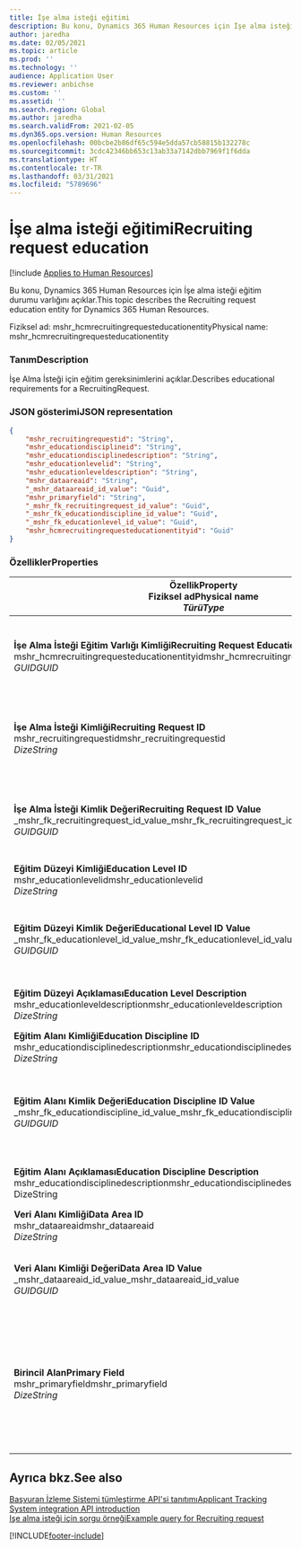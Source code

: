 ```yaml
---
title: İşe alma isteği eğitimi
description: Bu konu, Dynamics 365 Human Resources için İşe alma isteği eğitim durumu varlığını açıklar.
author: jaredha
ms.date: 02/05/2021
ms.topic: article
ms.prod: ''
ms.technology: ''
audience: Application User
ms.reviewer: anbichse
ms.custom: ''
ms.assetid: ''
ms.search.region: Global
ms.author: jaredha
ms.search.validFrom: 2021-02-05
ms.dyn365.ops.version: Human Resources
ms.openlocfilehash: 00bcbe2b86df65c594e5dda57cb58815b132278c
ms.sourcegitcommit: 3cdc42346bb653c13ab33a7142dbb7969f1f6dda
ms.translationtype: HT
ms.contentlocale: tr-TR
ms.lasthandoff: 03/31/2021
ms.locfileid: "5789696"
---
```

# <a name="recruiting-request-education"></a><span data-ttu-id="ac20e-103">İşe alma isteği eğitimi</span><span class="sxs-lookup"><span data-stu-id="ac20e-103">Recruiting request education</span></span>

[!include [Applies to Human Resources](../includes/applies-to-hr.md)]

<span data-ttu-id="ac20e-104">Bu konu, Dynamics 365 Human Resources için İşe alma isteği eğitim durumu varlığını açıklar.</span><span class="sxs-lookup"><span data-stu-id="ac20e-104">This topic describes the Recruiting request education entity for Dynamics 365 Human Resources.</span></span>

<span data-ttu-id="ac20e-105">Fiziksel ad: mshr_hcmrecruitingrequesteducationentity</span><span class="sxs-lookup"><span data-stu-id="ac20e-105">Physical name: mshr_hcmrecruitingrequesteducationentity</span></span>

### <a name="description"></a><span data-ttu-id="ac20e-106">Tanım</span><span class="sxs-lookup"><span data-stu-id="ac20e-106">Description</span></span>

<span data-ttu-id="ac20e-107">İşe Alma İsteği için eğitim gereksinimlerini açıklar.</span><span class="sxs-lookup"><span data-stu-id="ac20e-107">Describes educational requirements for a RecruitingRequest.</span></span>

### <a name="json-representation"></a><span data-ttu-id="ac20e-108">JSON gösterimi</span><span class="sxs-lookup"><span data-stu-id="ac20e-108">JSON representation</span></span>

```json
{
    "mshr_recruitingrequestid": "String",
    "mshr_educationdisciplineid": "String",
    "mshr_educationdisciplinedescription": "String",
    "mshr_educationlevelid": "String",
    "mshr_educationleveldescription": "String",
    "mshr_dataareaid": "String",
    "_mshr_dataareaid_id_value": "Guid",
    "mshr_primaryfield": "String",
    "_mshr_fk_recruitingrequest_id_value": "Guid",
    "_mshr_fk_educationdiscipline_id_value": "Guid",
    "_mshr_fk_educationlevel_id_value": "Guid",
    "mshr_hcmrecruitingrequesteducationentityid": "Guid"
}
```

### <a name="properties"></a><span data-ttu-id="ac20e-109">Özellikler</span><span class="sxs-lookup"><span data-stu-id="ac20e-109">Properties</span></span>

| <span data-ttu-id="ac20e-110">Özellik</span><span class="sxs-lookup"><span data-stu-id="ac20e-110">Property</span></span><br><span data-ttu-id="ac20e-111">**Fiziksel ad**</span><span class="sxs-lookup"><span data-stu-id="ac20e-111">**Physical name**</span></span><br><span data-ttu-id="ac20e-112">**_Türü_**</span><span class="sxs-lookup"><span data-stu-id="ac20e-112">**_Type_**</span></span> | <span data-ttu-id="ac20e-113">Kullan</span><span class="sxs-lookup"><span data-stu-id="ac20e-113">Use</span></span> | <span data-ttu-id="ac20e-114">Tanım</span><span class="sxs-lookup"><span data-stu-id="ac20e-114">Description</span></span> |
| --- | --- | --- |
| <span data-ttu-id="ac20e-115">**İşe Alma İsteği Eğitim Varlığı Kimliği**</span><span class="sxs-lookup"><span data-stu-id="ac20e-115">**Recruiting Request Education Entity ID**</span></span><br><span data-ttu-id="ac20e-116">mshr_hcmrecruitingrequesteducationentityid</span><span class="sxs-lookup"><span data-stu-id="ac20e-116">mshr_hcmrecruitingrequesteducationentityid</span></span><br><span data-ttu-id="ac20e-117">*GUID*</span><span class="sxs-lookup"><span data-stu-id="ac20e-117">*GUID*</span></span> | <span data-ttu-id="ac20e-118">Salt okunur</span><span class="sxs-lookup"><span data-stu-id="ac20e-118">Read-only</span></span><br><span data-ttu-id="ac20e-119">Gerekli</span><span class="sxs-lookup"><span data-stu-id="ac20e-119">Required</span></span> | <span data-ttu-id="ac20e-120">İşe Alma İsteği Eğitim kaydı için sistem tarafından oluşturulan benzersiz tanımlayıcı.</span><span class="sxs-lookup"><span data-stu-id="ac20e-120">System-generated unique identifier for the Recruiting Request Education record.</span></span> |
| <span data-ttu-id="ac20e-121">**İşe Alma İsteği Kimliği**</span><span class="sxs-lookup"><span data-stu-id="ac20e-121">**Recruiting Request ID**</span></span><br><span data-ttu-id="ac20e-122">mshr_recruitingrequestid</span><span class="sxs-lookup"><span data-stu-id="ac20e-122">mshr_recruitingrequestid</span></span><br><span data-ttu-id="ac20e-123">*Dize*</span><span class="sxs-lookup"><span data-stu-id="ac20e-123">*String*</span></span> | <span data-ttu-id="ac20e-124">Bir kez yaz</span><span class="sxs-lookup"><span data-stu-id="ac20e-124">Write-once</span></span><br><span data-ttu-id="ac20e-125">Gerekli</span><span class="sxs-lookup"><span data-stu-id="ac20e-125">Required</span></span> | <span data-ttu-id="ac20e-126">İlgili işe alma isteğinin kullanıcı tarafından okunabilir benzersiz tanımlayıcısı.</span><span class="sxs-lookup"><span data-stu-id="ac20e-126">The user-readable unique identifier of the related recruiting request.</span></span> |
| <span data-ttu-id="ac20e-127">**İşe Alma İsteği Kimlik Değeri**</span><span class="sxs-lookup"><span data-stu-id="ac20e-127">**Recruiting Request ID Value**</span></span><br><span data-ttu-id="ac20e-128">_mshr_fk_recruitingrequest_id_value</span><span class="sxs-lookup"><span data-stu-id="ac20e-128">_mshr_fk_recruitingrequest_id_value</span></span><br><span data-ttu-id="ac20e-129">*GUID*</span><span class="sxs-lookup"><span data-stu-id="ac20e-129">*GUID*</span></span> | <span data-ttu-id="ac20e-130">Salt okunur</span><span class="sxs-lookup"><span data-stu-id="ac20e-130">Read-only</span></span><br><span data-ttu-id="ac20e-131">Gerekli</span><span class="sxs-lookup"><span data-stu-id="ac20e-131">Required</span></span><br><span data-ttu-id="ac20e-132">Yabancı anahtar: mshr_hcmrecruitingrequestentity içindeki mshr_hcmrecruitingrequestentityid</span><span class="sxs-lookup"><span data-stu-id="ac20e-132">Foreign key: mshr_hcmrecruitingrequestentityid of mshr_hcmrecruitingrequestentity</span></span> | <span data-ttu-id="ac20e-133">İlgili işe alma isteğinin sistem tarafından oluşturulan benzersiz tanımlayıcısı.</span><span class="sxs-lookup"><span data-stu-id="ac20e-133">System-generated unique identifier of the related recruiting request.</span></span> |
| <span data-ttu-id="ac20e-134">**Eğitim Düzeyi Kimliği**</span><span class="sxs-lookup"><span data-stu-id="ac20e-134">**Education Level ID**</span></span><br><span data-ttu-id="ac20e-135">mshr_educationlevelid</span><span class="sxs-lookup"><span data-stu-id="ac20e-135">mshr_educationlevelid</span></span><br><span data-ttu-id="ac20e-136">*Dize*</span><span class="sxs-lookup"><span data-stu-id="ac20e-136">*String*</span></span> | <span data-ttu-id="ac20e-137">Bir kez yaz</span><span class="sxs-lookup"><span data-stu-id="ac20e-137">Write-once</span></span><br><span data-ttu-id="ac20e-138">Gerekli</span><span class="sxs-lookup"><span data-stu-id="ac20e-138">Required</span></span> | <span data-ttu-id="ac20e-139">Gerekli eğitim seviyesi.</span><span class="sxs-lookup"><span data-stu-id="ac20e-139">The level of education required.</span></span> |
| <span data-ttu-id="ac20e-140">**Eğitim Düzeyi Kimlik Değeri**</span><span class="sxs-lookup"><span data-stu-id="ac20e-140">**Educational Level ID Value**</span></span><br><span data-ttu-id="ac20e-141">_mshr_fk_educationlevel_id_value</span><span class="sxs-lookup"><span data-stu-id="ac20e-141">_mshr_fk_educationlevel_id_value</span></span><br><span data-ttu-id="ac20e-142">*GUID*</span><span class="sxs-lookup"><span data-stu-id="ac20e-142">*GUID*</span></span> | <span data-ttu-id="ac20e-143">Salt okunur</span><span class="sxs-lookup"><span data-stu-id="ac20e-143">Read-only</span></span><br><span data-ttu-id="ac20e-144">Gerekli</span><span class="sxs-lookup"><span data-stu-id="ac20e-144">Required</span></span><br><span data-ttu-id="ac20e-145">Yabancı anahtar: mshr_hcmeducationlevelentity içindeki mshr_hcmeducationlevelentityid</span><span class="sxs-lookup"><span data-stu-id="ac20e-145">Foreign key: mshr_hcmeducationlevelentityid of mshr_hcmeducationlevelentity</span></span> | <span data-ttu-id="ac20e-146">Gerekli eğitim düzeyinin sistem tarafından oluşturulan benzersiz tanımlayıcısı.</span><span class="sxs-lookup"><span data-stu-id="ac20e-146">System-generated unique identifier of the level of education required.</span></span> |
| <span data-ttu-id="ac20e-147">**Eğitim Düzeyi Açıklaması**</span><span class="sxs-lookup"><span data-stu-id="ac20e-147">**Education Level Description**</span></span><br><span data-ttu-id="ac20e-148">mshr_educationleveldescription</span><span class="sxs-lookup"><span data-stu-id="ac20e-148">mshr_educationleveldescription</span></span><br><span data-ttu-id="ac20e-149">*Dize*</span><span class="sxs-lookup"><span data-stu-id="ac20e-149">*String*</span></span> | <span data-ttu-id="ac20e-150">Salt okunur</span><span class="sxs-lookup"><span data-stu-id="ac20e-150">Read-only</span></span><br><span data-ttu-id="ac20e-151">Gerekli</span><span class="sxs-lookup"><span data-stu-id="ac20e-151">Required</span></span> | <span data-ttu-id="ac20e-152">Beceri için gereken düzeyin açıklaması.</span><span class="sxs-lookup"><span data-stu-id="ac20e-152">The description of the level required for the skill.</span></span> |
| <span data-ttu-id="ac20e-153">**Eğitim Alanı Kimliği**</span><span class="sxs-lookup"><span data-stu-id="ac20e-153">**Education Discipline ID**</span></span><br><span data-ttu-id="ac20e-154">mshr_educationdisciplinedescription</span><span class="sxs-lookup"><span data-stu-id="ac20e-154">mshr_educationdisciplinedescription</span></span><br><span data-ttu-id="ac20e-155">*Dize*</span><span class="sxs-lookup"><span data-stu-id="ac20e-155">*String*</span></span> | <span data-ttu-id="ac20e-156">Bir kez yaz</span><span class="sxs-lookup"><span data-stu-id="ac20e-156">Write-once</span></span><br><span data-ttu-id="ac20e-157">Gerekli</span><span class="sxs-lookup"><span data-stu-id="ac20e-157">Required</span></span> | <span data-ttu-id="ac20e-158">Eğitim alanı alanı.</span><span class="sxs-lookup"><span data-stu-id="ac20e-158">The area of educational discipline.</span></span> |
| <span data-ttu-id="ac20e-159">**Eğitim Alanı Kimlik Değeri**</span><span class="sxs-lookup"><span data-stu-id="ac20e-159">**Education Discipline ID Value**</span></span><br><span data-ttu-id="ac20e-160">_mshr_fk_educationdiscipline_id_value</span><span class="sxs-lookup"><span data-stu-id="ac20e-160">_mshr_fk_educationdiscipline_id_value</span></span><br><span data-ttu-id="ac20e-161">*GUID*</span><span class="sxs-lookup"><span data-stu-id="ac20e-161">*GUID*</span></span> | <span data-ttu-id="ac20e-162">Salt okunur</span><span class="sxs-lookup"><span data-stu-id="ac20e-162">Read-only</span></span><br><span data-ttu-id="ac20e-163">Gerekli</span><span class="sxs-lookup"><span data-stu-id="ac20e-163">Required</span></span><br><span data-ttu-id="ac20e-164">Yabancı anahtar: mshr_hcmeducationdisciplineentity varlığına ait mshr_hcmeducationdisciplineentityid</span><span class="sxs-lookup"><span data-stu-id="ac20e-164">Foreign key: mshr_hcmeducationdisciplineentityid of mshr_hcmeducationdisciplineentity</span></span> | <span data-ttu-id="ac20e-165">Eğitim disiplini alanının sistem tarafından oluşturulan benzersiz tanımlayıcısı.</span><span class="sxs-lookup"><span data-stu-id="ac20e-165">System-generated unique identifier of the area of educational discipline.</span></span> |
| <span data-ttu-id="ac20e-166">**Eğitim Alanı Açıklaması**</span><span class="sxs-lookup"><span data-stu-id="ac20e-166">**Education Discipline Description**</span></span><br><span data-ttu-id="ac20e-167">mshr_educationdisciplinedescription</span><span class="sxs-lookup"><span data-stu-id="ac20e-167">mshr_educationdisciplinedescription</span></span><br><span data-ttu-id="ac20e-168">Dize</span><span class="sxs-lookup"><span data-stu-id="ac20e-168">String</span></span> | <span data-ttu-id="ac20e-169">Salt okunur</span><span class="sxs-lookup"><span data-stu-id="ac20e-169">Read-only</span></span><br><span data-ttu-id="ac20e-170">Gerekli</span><span class="sxs-lookup"><span data-stu-id="ac20e-170">Required</span></span> | <span data-ttu-id="ac20e-171">Eğitim disiplini alanının tanımı.</span><span class="sxs-lookup"><span data-stu-id="ac20e-171">The description of the area of educational discipline.</span></span> |
| <span data-ttu-id="ac20e-172">**Veri Alanı Kimliği**</span><span class="sxs-lookup"><span data-stu-id="ac20e-172">**Data Area ID**</span></span><br><span data-ttu-id="ac20e-173">mshr_dataareaid</span><span class="sxs-lookup"><span data-stu-id="ac20e-173">mshr_dataareaid</span></span><br><span data-ttu-id="ac20e-174">*Dize*</span><span class="sxs-lookup"><span data-stu-id="ac20e-174">*String*</span></span> | <span data-ttu-id="ac20e-175">Okuma/yazma</span><span class="sxs-lookup"><span data-stu-id="ac20e-175">Read/write</span></span><br><span data-ttu-id="ac20e-176">İsteğe bağlı</span><span class="sxs-lookup"><span data-stu-id="ac20e-176">Optional</span></span> | <span data-ttu-id="ac20e-177">Tüzel kişiliği (şirket) belirtir.</span><span class="sxs-lookup"><span data-stu-id="ac20e-177">Specifies the legal entity (company).</span></span>|
| <span data-ttu-id="ac20e-178">**Veri Alanı Kimliği Değeri**</span><span class="sxs-lookup"><span data-stu-id="ac20e-178">**Data Area ID Value**</span></span><br><span data-ttu-id="ac20e-179">_mshr_dataareaid_id_value</span><span class="sxs-lookup"><span data-stu-id="ac20e-179">_mshr_dataareaid_id_value</span></span><br><span data-ttu-id="ac20e-180">*GUID*</span><span class="sxs-lookup"><span data-stu-id="ac20e-180">*GUID*</span></span> | <span data-ttu-id="ac20e-181">Salt okunur</span><span class="sxs-lookup"><span data-stu-id="ac20e-181">Read-only</span></span><br><span data-ttu-id="ac20e-182">İsteğe bağlı</span><span class="sxs-lookup"><span data-stu-id="ac20e-182">Optional</span></span><br><span data-ttu-id="ac20e-183">Yabancı anahtar: cdm_company varlığına ait cdm_companyid</span><span class="sxs-lookup"><span data-stu-id="ac20e-183">Foreign key: cdm_companyid of cdm_company entity</span></span> | <span data-ttu-id="ac20e-184">Tüzel kişiliği (şirket) tanımlaması için sistem tarafından oluşturulan GUID değeri.</span><span class="sxs-lookup"><span data-stu-id="ac20e-184">System-generated GUID value identifying the legal entity (company).</span></span> |
| <span data-ttu-id="ac20e-185">**Birincil Alan**</span><span class="sxs-lookup"><span data-stu-id="ac20e-185">**Primary Field**</span></span><br><span data-ttu-id="ac20e-186">mshr_primaryfield</span><span class="sxs-lookup"><span data-stu-id="ac20e-186">mshr_primaryfield</span></span><br><span data-ttu-id="ac20e-187">*Dize*</span><span class="sxs-lookup"><span data-stu-id="ac20e-187">*String*</span></span> | <span data-ttu-id="ac20e-188">Salt okunur</span><span class="sxs-lookup"><span data-stu-id="ac20e-188">Read-only</span></span><br><span data-ttu-id="ac20e-189">Gerekli</span><span class="sxs-lookup"><span data-stu-id="ac20e-189">Required</span></span> | <span data-ttu-id="ac20e-190">Kaydı benzersiz olarak tanımlamak için başka bir yöntem olarak İşe Alma İsteği değerinin, Eğitim Düzeyi Kimliğinin ve Eğitim Disiplini Kimliğinin birleştirilmesi.</span><span class="sxs-lookup"><span data-stu-id="ac20e-190">Concatenation of Recruiting Request value, Education Level ID, and Education Discipline ID as another method to uniquely identify the record.</span></span> |

## <a name="see-also"></a><span data-ttu-id="ac20e-191">Ayrıca bkz.</span><span class="sxs-lookup"><span data-stu-id="ac20e-191">See also</span></span>

[<span data-ttu-id="ac20e-192">Başvuran İzleme Sistemi tümleştirme API'si tanıtımı</span><span class="sxs-lookup"><span data-stu-id="ac20e-192">Applicant Tracking System integration API introduction</span></span>](hr-admin-integration-ats-api-introduction.md)<br>
[<span data-ttu-id="ac20e-193">Işe alma isteği için sorgu örneği</span><span class="sxs-lookup"><span data-stu-id="ac20e-193">Example query for Recruiting request</span></span>](hr-admin-integration-ats-api-recruiting-request-example-query.md)



[!INCLUDE[footer-include](../includes/footer-banner.md)]
